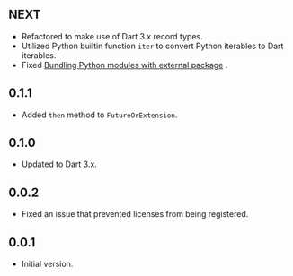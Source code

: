 ## NEXT

- Refactored to make use of Dart 3.x record types.
- Utilized Python builtin function `iter` to convert Python iterables to Dart iterables.
- Fixed
  [Bundling Python modules with external package](https://github.com/IVLIVS-III/dart_python_ffi/issues/10)
  .

## 0.1.1

- Added `then` method to `FutureOrExtension`.

## 0.1.0

- Updated to Dart 3.x.

## 0.0.2

- Fixed an issue that prevented licenses from being registered.

## 0.0.1

- Initial version.
